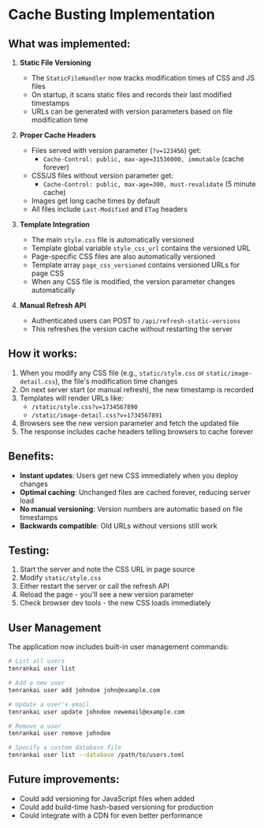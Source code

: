 # Cache Busting Implementation

## What was implemented:

1. **Static File Versioning**
   - The `StaticFileHandler` now tracks modification times of CSS and JS files
   - On startup, it scans static files and records their last modified timestamps
   - URLs can be generated with version parameters based on file modification time

2. **Proper Cache Headers**
   - Files served with version parameter (`?v=123456`) get:
     - `Cache-Control: public, max-age=31536000, immutable` (cache forever)
   - CSS/JS files without version parameter get:
     - `Cache-Control: public, max-age=300, must-revalidate` (5 minute cache)
   - Images get long cache times by default
   - All files include `Last-Modified` and `ETag` headers

3. **Template Integration**
   - The main `style.css` file is automatically versioned
   - Template global variable `style_css_url` contains the versioned URL
   - Page-specific CSS files are also automatically versioned
   - Template array `page_css_versioned` contains versioned URLs for page CSS
   - When any CSS file is modified, the version parameter changes automatically

4. **Manual Refresh API**
   - Authenticated users can POST to `/api/refresh-static-versions`
   - This refreshes the version cache without restarting the server

## How it works:

1. When you modify any CSS file (e.g., `static/style.css` or `static/image-detail.css`), the file's modification time changes
2. On next server start (or manual refresh), the new timestamp is recorded
3. Templates will render URLs like:
   - `/static/style.css?v=1734567890`
   - `/static/image-detail.css?v=1734567891`
4. Browsers see the new version parameter and fetch the updated file
5. The response includes cache headers telling browsers to cache forever

## Benefits:

- **Instant updates**: Users get new CSS immediately when you deploy changes
- **Optimal caching**: Unchanged files are cached forever, reducing server load
- **No manual versioning**: Version numbers are automatic based on file timestamps
- **Backwards compatible**: Old URLs without versions still work

## Testing:

1. Start the server and note the CSS URL in page source
2. Modify `static/style.css`
3. Either restart the server or call the refresh API
4. Reload the page - you'll see a new version parameter
5. Check browser dev tools - the new CSS loads immediately

## User Management

The application now includes built-in user management commands:

```bash
# List all users
tenrankai user list

# Add a new user
tenrankai user add johndoe john@example.com

# Update a user's email
tenrankai user update johndoe newemail@example.com

# Remove a user
tenrankai user remove johndoe

# Specify a custom database file
tenrankai user list --database /path/to/users.toml
```

## Future improvements:

- Could add versioning for JavaScript files when added
- Could add build-time hash-based versioning for production
- Could integrate with a CDN for even better performance